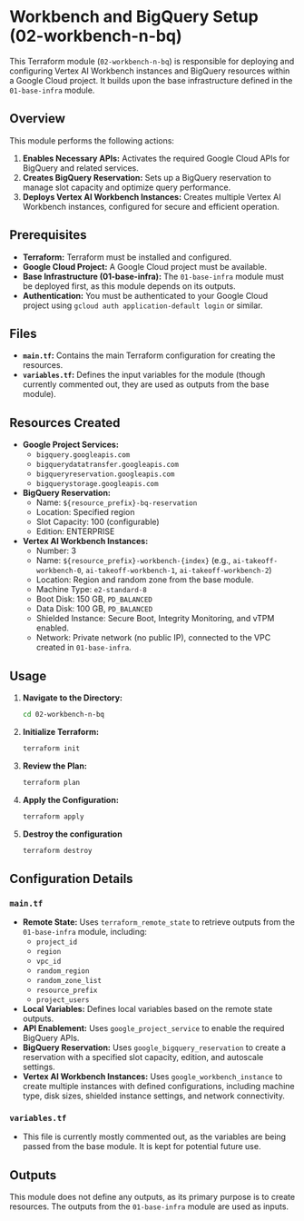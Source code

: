 # Workbench and BigQuery Setup (02-workbench-n-bq)

This Terraform module (`02-workbench-n-bq`) is responsible for deploying and configuring Vertex AI Workbench instances and BigQuery resources within a Google Cloud project. It builds upon the base infrastructure defined in the `01-base-infra` module.

## Overview

This module performs the following actions:

1.  **Enables Necessary APIs:** Activates the required Google Cloud APIs for BigQuery and related services.
2.  **Creates BigQuery Reservation:** Sets up a BigQuery reservation to manage slot capacity and optimize query performance.
3.  **Deploys Vertex AI Workbench Instances:** Creates multiple Vertex AI Workbench instances, configured for secure and efficient operation.

## Prerequisites

*   **Terraform:** Terraform must be installed and configured.
*   **Google Cloud Project:** A Google Cloud project must be available.
*   **Base Infrastructure (01-base-infra):** The `01-base-infra` module must be deployed first, as this module depends on its outputs.
* **Authentication:** You must be authenticated to your Google Cloud project using `gcloud auth application-default login` or similar.

## Files

*   **`main.tf`:** Contains the main Terraform configuration for creating the resources.
*   **`variables.tf`:** Defines the input variables for the module (though currently commented out, they are used as outputs from the base module).

## Resources Created

*   **Google Project Services:**
    *   `bigquery.googleapis.com`
    *   `bigquerydatatransfer.googleapis.com`
    *   `bigqueryreservation.googleapis.com`
    *   `bigquerystorage.googleapis.com`
*   **BigQuery Reservation:**
    *   Name: `${resource_prefix}-bq-reservation`
    *   Location: Specified region
    *   Slot Capacity: 100 (configurable)
    * Edition: ENTERPRISE
*   **Vertex AI Workbench Instances:**
    *   Number: 3
    *   Name: `${resource_prefix}-workbench-{index}` (e.g., `ai-takeoff-workbench-0`, `ai-takeoff-workbench-1`, `ai-takeoff-workbench-2`)
    *   Location: Region and random zone from the base module.
    *   Machine Type: `e2-standard-8`
    *   Boot Disk: 150 GB, `PD_BALANCED`
    *   Data Disk: 100 GB, `PD_BALANCED`
    *   Shielded Instance: Secure Boot, Integrity Monitoring, and vTPM enabled.
    *   Network: Private network (no public IP), connected to the VPC created in `01-base-infra`.

## Usage

1.  **Navigate to the Directory:**
    ```bash
    cd 02-workbench-n-bq
    ```

2.  **Initialize Terraform:**
    ```bash
    terraform init
    ```

3.  **Review the Plan:**
    ```bash
    terraform plan
    ```

4.  **Apply the Configuration:**
    ```bash
    terraform apply
    ```

5. **Destroy the configuration**
    ```bash
    terraform destroy
    ```

## Configuration Details

### `main.tf`

*   **Remote State:** Uses `terraform_remote_state` to retrieve outputs from the `01-base-infra` module, including:
    *   `project_id`
    *   `region`
    *   `vpc_id`
    *   `random_region`
    *   `random_zone_list`
    *   `resource_prefix`
    *   `project_users`
*   **Local Variables:** Defines local variables based on the remote state outputs.
*   **API Enablement:** Uses `google_project_service` to enable the required BigQuery APIs.
*   **BigQuery Reservation:** Uses `google_bigquery_reservation` to create a reservation with a specified slot capacity, edition, and autoscale settings.
*   **Vertex AI Workbench Instances:** Uses `google_workbench_instance` to create multiple instances with defined configurations, including machine type, disk sizes, shielded instance settings, and network connectivity.

### `variables.tf`

*   This file is currently mostly commented out, as the variables are being passed from the base module. It is kept for potential future use.

## Outputs

This module does not define any outputs, as its primary purpose is to create resources. The outputs from the `01-base-infra` module are used as inputs.
